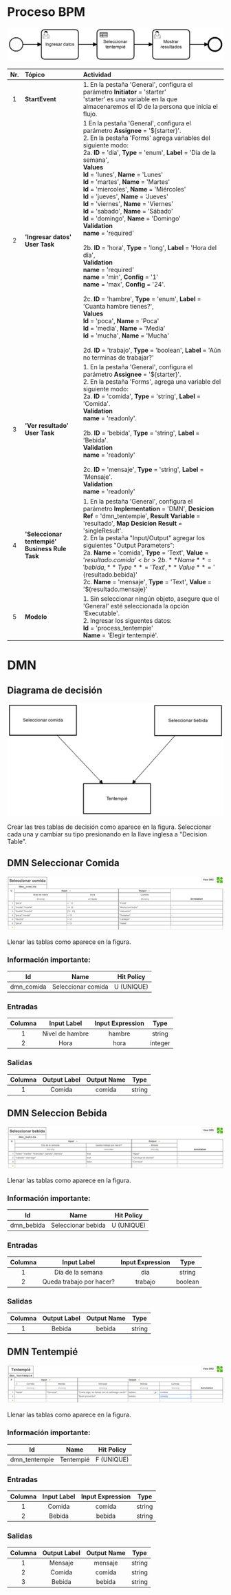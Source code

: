 # Proceso BPM
![BPMN Diagram](process.png)

|   Nr. | Tópico                            | Actividad                                                                                                                                                                                                                                                                                                                                                                                                                                                                                   |
| :---: | :---                              | :---                                                                                                                                                                                                                                                                                                                                                                                                                                                                                        |
|     1 | **StartEvent**                    | 1. En la pestaña 'General', configura el parámetro **Initiator** = 'starter'<br>'starter' es una variable en la que almacenaremos el ID de la persona que inicia el flujo.                                                                                                                                                                                                                                                                                                                                                                                                                |
|     2 | **'Ingresar datos' User Task** | 1 En la pestaña 'General', configura el parámetro **Assignee** = '${starter}'.<br>2. En la pestaña 'Forms' agrega variables del siguiente modo:<br>2a. **ID** = 'dia', **Type** = 'enum', **Label** = 'Día de la semana', <br> **Values** <br> **Id** = 'lunes', **Name** = 'Lunes' <br>  **Id** = 'martes', **Name** = 'Martes' <br> **Id** = 'miercoles', **Name** = 'Miércoles' <br> **Id** = 'jueves', **Name** = 'Jueves' <br> **Id** = 'viernes', **Name** = 'Viernes' <br> **Id** = 'sabado', **Name** = 'Sábado' <br> **Id** = 'domingo', **Name** = 'Domingo' <br>**Validation** <br> **name** = 'required'<br><br>2b. **ID** = 'hora', **Type** = 'long', **Label** = 'Hora del día', <br> **Validation** <br> **name** = 'required' <br> **name** = 'min', **Config** = '1' <br> **name** = 'max', **Config** = '24'. <br><br> 2c. **ID** = 'hambre', **Type** = 'enum', **Label** = 'Cuanta hambre tienes?', <br> **Values** <br> **Id** = 'poca', **Name** = 'Poca' <br> **Id** = 'media', **Name** = 'Media' <br> **Id** = 'mucha', **Name** = 'Mucha'<br><br>2d. **ID** = 'trabajo', **Type** = 'boolean', **Label** = 'Aún no terminas de trabajar?'                                 |
|     3 | **'Ver resultado' User Task** | 1. En la pestaña 'General', configura el parámetro **Assignee** = '${starter}'.<br>2. En la pestaña 'Forms', agrega una variable del siguiente modo:<br>2a. **ID** = 'comida', **Type** = 'string', **Label** = 'Comida'. <br> **Validation** <br> **name** = 'readonly'.  <br><br>2b. **ID** = 'bebida', **Type** = 'string', **Label** = 'Bebida'. <br> **Validation** <br> **name** = 'readonly'<br><br>2c. **ID** = 'mensaje', **Type** = 'string', **Label** = 'Mensaje'. <br> **Validation** <br> **name** = 'readonly'                                                                                                                                                    |
|     4 | **'Seleccionar tentempié' Business Rule Task** | 1. En la pestaña 'General', configura el parámetro **Implementation** = 'DMN', **Desicion Ref** = 'dmn_tentempie', **Result Variable** = 'resultado', **Map Desicion Result** = 'singleResult'. <br> 2. En la pestaña "Input/Output" agregar los siguientes "Output Parameters": <br> 2a. **Name** = 'comida', **Type** = 'Text', **Value** = '${resultado.comida}' <br>   2b. **Name** = 'bebida, **Type** = 'Text', **Value** = '${resultado.bebida}' <br> 2c. **Name** = 'mensaje', **Type** = 'Text', **Value** = '${resultado.mensaje}'|
|     5 | **Modelo**         | 1. Sin seleccionar ningún objeto, asegure que el 'General' esté seleccionada la opción 'Executable'.<br> 2. Ingresar los siguentes datos: <br>**Id** = 'process_tentempie' <br> **Name** = 'Elegir tentempié'.                                                                                                                                                                                                                                                                                                               |

# DMN

## Diagrama de decisión

![DMN Table](dmn.png)

Crear las tres tablas de decisión como aparece en la figura.
Seleccionar cada una y cambiar su tipo presionando en la llave inglesa a "Decision Table".

## DMN Seleccionar Comida

![DMN Table](dmn1.png)

Llenar las tablas como aparece en la figura.

### Información importante:

| Id         | Name               | Hit Policy |
| :---:      | :---:              | :---:      |
| dmn_comida | Seleccionar comida | U (UNIQUE) |

### Entradas

| Columna | Input Label     | Input Expression | Type    |
|   :---: | :---:           | :---:            | :---:   |
|       1 | Nivel de hambre | hambre           | string  |
|       2 | Hora            | hora             | integer |

### Salidas

| Columna | Output Label | Output Name | Type   |
| :---:   | :---:        | :---:       | :---:  |
| 1       | Comida       | comida      | string |

## DMN Seleccion Bebida

![DMN Table](dmn2.png)

Llenar las tablas como aparece en la figura.

### Información importante:

| Id         | Name               | Hit Policy |
| :---:      | :---:              | :---:      |
| dmn_bebida | Seleccionar bebida | U (UNIQUE) |

### Entradas

| Columna | Input Label              | Input Expression | Type   |
| :---:   | :---:        | :---:       | :---:  |
|       1 | Día de la semana         | dia              | string |
|       2 | Queda trabajo por hacer? | trabajo          | boolean |

### Salidas

| Columna | Output Label | Output Name | Type   |
| :---:   | :---:        | :---:       | :---:  |
|       1 | Bebida       | bebida      | string |


## DMN Tentempié

![DMN Table](dmn3.png)

Llenar las tablas como aparece en la figura.

### Información importante:

| Id            | Name      | Hit Policy |
| :---:         | :---:     | :---:      |
| dmn_tentempie | Tentempié | F (UNIQUE) |

### Entradas

| Columna | Input Label | Input Expression | Type    |
| :---:   | :---:        | :---:       | :---:  |
|       1 | Comida      | comida           | string  |
|       2 | Bebida      | bebida           | string  |

### Salidas

| Columna | Output Label | Output Name | Type   |
| :---:   | :---:        | :---:       | :---:  |
|       1 | Mensaje      | mensaje     | string |
|       2 | Comida       | comida      | string |
|       3 | Bebida       | bebida      | string |
